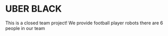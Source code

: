 # UBER BLACK
This is a closed team project!
We provide football player robots
there are 6 people in our team
